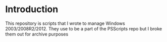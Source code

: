 # Introduction 

This repository is scripts that I wrote to manage Windows 2003/2008R2/2012. They use to be a part of the PSScripts repo but I broke them out for archive purposes
